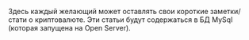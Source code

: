Здесь каждый желающий может оставлять свои короткие заметки/стати о криптовалюте.
Эти статьи будут содержаться в БД MySql (которая запущена на  Open Server).
